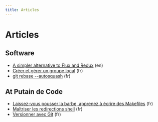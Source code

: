 ```yaml
---
title: Articles
---
```

# Articles

## Software <a name="software"></a>

- [A simpler alternative to Flux and Redux](/articles/a-simpler-alternative-to-flux-and-redux.html) (en)
- [Créer et gérer un groupe local](/articles/creer_et_gerer_un_groupe_local.html) (fr)
- [git rebase --autosquash](/articles/git_rebase_autosquash.html) (fr)

## At Putain de Code <a name="putaindecode"></a>

- [Laissez-vous pousser la barbe, apprenez à écrire des Makefiles][p:make] (fr)
- [Maîtriser les redirections shell][p:redirections] (fr)
- [Versionner avec Git][p:git] (fr)

[p:make]: http://putaindecode.io/fr/articles/make/
[p:redirections]: http://putaindecode.io/fr/articles/shell/redirections/
[p:git]: http://putaindecode.io/fr/articles/git/
